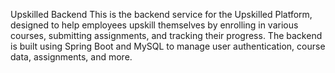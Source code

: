 Upskilled Backend
This is the backend service for the Upskilled Platform, designed to help employees upskill themselves by enrolling in various courses, submitting assignments, and tracking their progress. The backend is built using Spring Boot and MySQL to manage user authentication, course data, assignments, and more.
